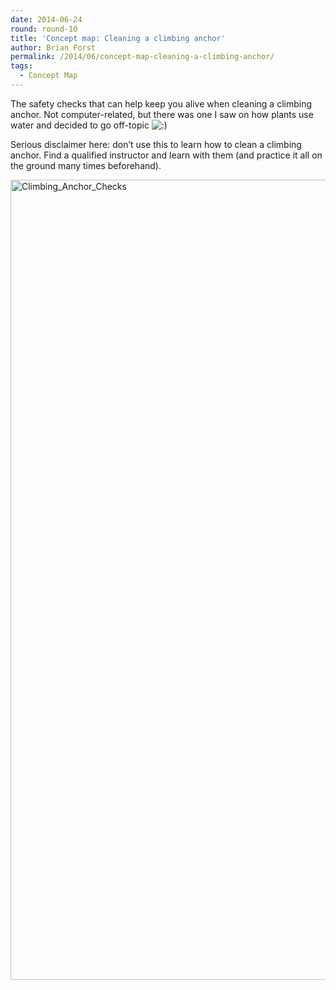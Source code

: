 ```yaml
---
date: 2014-06-24
round: round-10
title: 'Concept map: Cleaning a climbing anchor'
author: Brian Forst
permalink: /2014/06/concept-map-cleaning-a-climbing-anchor/
tags:
  - Concept Map
---
```

The safety checks that can help keep you alive when cleaning a climbing anchor. Not computer-related, but there was one I saw on how plants use water and decided to go off-topic <img src="http://localhost:8080/wp-includes/images/smilies/icon_smile.gif" alt=":)" class="wp-smiley" />

Serious disclaimer here: don&#8217;t use this to learn how to clean a climbing anchor. Find a qualified instructor and learn with them (and practice it all on the ground many times beforehand).

[<img class="alignnone size-full wp-image-7908" alt="Climbing_Anchor_Checks" src="http://teaching.software-carpentry.org/wp-content/uploads/2014/06/Climbing_Anchor_Checks.jpg" width="1208" height="1280" />][1]

 [1]: http://teaching.software-carpentry.org/wp-content/uploads/2014/06/Climbing_Anchor_Checks.jpg
